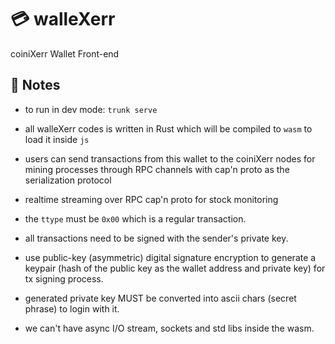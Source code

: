 

# 💳 walleXerr

coiniXerr Wallet Front-end 

## 📇 Notes

* to run in dev mode: ```trunk serve```

* all walleXerr codes is written in Rust which will be compiled to `wasm` to load it inside `js`

* users can send transactions from this wallet to the coiniXerr nodes for mining processes through RPC channels with cap'n proto as the serialization protocol

* realtime streaming over RPC cap'n proto for stock monitoring

* the `ttype` must be `0x00` which is a regular transaction.

* all transactions need to be signed with the sender's private key.

* use public-key (asymmetric) digital signature encryption to generate a keypair (hash of the public key as the wallet address and private key) for tx signing process.

* generated private key MUST be converted into ascii chars (secret phrase) to login with it.

* we can't have async I/O stream, sockets and std libs inside the wasm.
